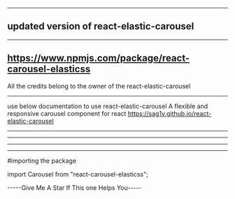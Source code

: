 ------------------------------------------------------
updated version of react-elastic-carousel
------------------------------------------------------


------------------------------------------------------
https://www.npmjs.com/package/react-carousel-elasticss
------------------------------------------------------

All the credits belong to the owner of the react-elastic-carousel

-------------------------------------------------------
use below documentation to use react-elastic-carousel
A flexible and responsive carousel component for react https://sag1v.github.io/react-elastic-carousel

-------------------------------------------------------------------------------------
---------------------------------------------------------------------------------------------
---------------------------------------------------------
------------------------------------------

#importing the package 

import Carousel from "react-carousel-elasticss";





-----Give Me A Star If This one Helps You-----
